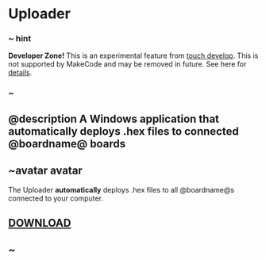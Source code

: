 # Uploader

### ~ hint 

**Developer Zone!** This is an experimental feature from [touch develop](https://www.touchdevelop.com/). This is not supported by MakeCode and may be removed in future. See here for [details](https://www.touchdevelop.com/microbituploader). 

### ~ 

## @description A Windows application that automatically deploys .hex files to connected @boardname@ boards

## ~avatar avatar

The Uploader **automatically** deploys .hex files to all @boardname@s connected to your computer.

## [DOWNLOAD](https://www.touchdevelop.com/microbituploader.zip)

## ~
